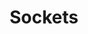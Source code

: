 ---
title: Sockets
category: clients
permalink: /clients/raw-sockets.html
caption: Raw Sockets
ktor_version_review: 1.2.3
redirect_to: /servers/raw-sockets.html
---